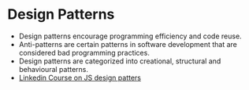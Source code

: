 # Design Patterns

- Design patterns encourage programming efficiency and code reuse.
- Anti-patterns are certain patterns in software development that are considered bad programming practices.
- Design patterns are categorized into creational, structural and behavioural patterns.
- [Linkedin Course on JS design patters](https://www.linkedin.com/learning/node-js-design-patterns/welcome)
